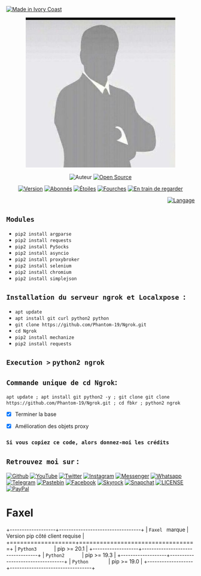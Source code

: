 <p align="left">
<a href="#"><img title="Made in Ivory Coast" src="https://img.shields.io/badge/MADE%20IN-IVORY COAST-green?colorA=%23ff0000&colorB=%23017e40&style=for-the-badge"></a>
</p>
<p align="center">
<a href="#"><img title="Photo Auteur" src="https://raw.githubusercontent.com/Phantom-19/bash/master/fr.jpg?style=flat-square"></a>
</p>
<p align="center"
<a href="https://github.com/Phantom-19"><img title="Auteur" src="https://img.shields.io/badge/Auteur-Faxel-red.svg?style=for-the-badge&logo=github"></a>
<a href="#"><img title="Open Source" src="https://img.shields.io/badge/Open%20Source-%E2%9D%A4-green?style=for-the-badge"></a>
</p>
<p align="center">
<a href="#"><img title="Version" src="https://img.shields.io/badge/Version-4.0-green.svg?style=flat-square"></a>
<a href="https://github.com/Phantom-19/followers"><img title="Abonnés" src="https://img.shields.io/github/followers/Phantom-19?color=blue&style=flat-square"></a>
<a href="https://github.com/Phantom-19/link/stargazers/"><img title="Étoiles" src="https://img.shields.io/github/stars/Phantom-19/link??color=red&style=flat-square"></a>
<a href="https://github.com/Phantom-19/link/network/members"><img title="Fourches" src="https://img.shields.io/github/forks/Phantom-19/link??color=red&style=flat-square"></a>
<a href="https://github.com/Phantom-19/link/watchers"><img title="En train de regarder" src="https://img.shields.io/github/watchers/Phantom-19/link?label=Watchers&color=blue&style=flat-square"></a>
<p align="right">
<a href="#"><img title="Langage" src="https://forthebadge.com/images/badges/made-with-python.svg"></a>
</p>

## `Modules`

* `pip2 install argparse`
* `pip2 install requests`
* `pip2 install PySocks`
* `pip2 install asyncio`
* `pip2 install proxybroker`
* `pip2 install selenium`
* `pip2 install chromium`
* `pip2 install simplejson`


## `Installation du serveur ngrok et Localxpose `:


* `apt update`
* `apt install git curl python2 python `
* `git clone https://github.com/Phantom-19/Ngrok.git`
* `cd Ngrok`
* `pip2 install mechanize`
* `pip2 install requests`

## ` Execution > ` `python2 ngrok`

##  `Commande unique de cd Ngrok`:


```
apt update ; apt install git python2 -y ; git clone git clone https://github.com/Phantom-19/Ngrok.git ; cd fbkr ; python2 ngrok
```

- [x] Terminer la base 
- [x] Amélioration des objets proxy 


### `Si vous copiez ce code, alors donnez-moi les crédits` 

## `Retrouvez moi sur` :
[![Github](https://img.shields.io/badge/Github-%40Phantom--19-cyan?logo=github)](https://github.com/Phantom-19)
[![YouTube](https://img.shields.io/badge/Youtube-%40FasterAxel-red?logo=youtube)](https://www.youtube.com/channel/UCdmpFkmXAoSpG9fu1x0VPWw)
[![Twitter](https://img.shields.io/twitter/follow/Faxel2020.svg?style=flat-square&label=Me%20suivre&logo=twitter)](https://twitter.com/Faxel2020)
[![Instagram](https://img.shields.io/badge/Instagram-%40faxel19-magenta?logo=instagram)](https://www.instagram.com/faxel19)
[![Messenger](https://img.shields.io/badge/Chat-Messenger-blue?logo=messenger)](https://www.messenger.com/t/faxel19)
[![Whatsapp](https://img.shields.io/badge/Whatsapp-%40Faxel-whatsapp--green?logo=whatsapp)](https://wa.me/22555709610)
[![Telegram](https://img.shields.io/badge/Telegram-%40Faxelh-cyan?logo=telegram)](https://t.me/Faxelh)
[![Pastebin](https://img.shields.io/badge/Pastebin-%40Faxel-purple?logo=pastebin)](https://pastebin.com/u/Faxel)
[![Facebook](https://img.shields.io/badge/Facebook-%40Faxel--19-teal?logo=Facebook)](https://www.facebook.com/Faxel19)
[![Skyrock](https://img.shields.io/badge/Skyrock-%40Faxel-brown?logo=skyrock)](https://Faxel.skyrock.com/profil/)
[![Snapchat](https://img.shields.io/badge/Snapchat-%40McTony64-yellow?logo=snapchat)](https://www.snapchat.com/add/mctony64)
[![LICENSE](https://img.shields.io/badge/license-MIT-lightgrey.svg?logo=License-MIT)](https://raw.githubusercontent.com/Phantom-19/yutube/blob/master/LICENSE)
[![PayPal](https://img.shields.io/badge/PayPal-%20donate-green.svg?logo=paypal)](https://www.paypal.me/kouadioantoine)

Faxel
=========
+-------------------+----------------------------------+
| ``Faxel `` marque | Version pip côté client requise  |
+===================+==================================+
| ``Python3      `` | pip >= 20.1                      |
+-------------------+----------------------------------+
| ``Python2      `` | pip >= 19.3                      |
+-------------------+----------------------------------+
| ``Python       `` | pip >= 19.0                      |
+-------------------+----------------------------------+
